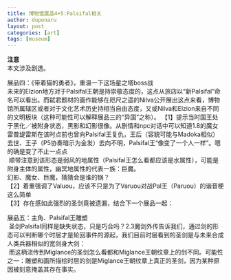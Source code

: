 ```yaml
---
title: 博物馆展品4+5:Palsifal相关
author: duponaru
layout: post
categories: [art]
tags: [museum]
---
```


**注意**  
本文涉及剧透。  

展品四：《带着猫的勇者》，重温一下这场星之塔boss战  
<span class="image centered"><img src="{{ '/assets/post_img/2019-12-29/cat.png' | relative_url }}" alt="" /></span>  
未来的Elzion地方对于Palsifal王朝是持崇敬态度的，这点从旅店以“新Palsifal”命名可以看出。而弑君题材的画作能够在咫尺之遥的Nilva公开展出这点来看，博物馆所属辖区或者对于文化艺术历史持相当自由态度，又或Nilva和Elzion来自不同的文明板块（这种可能性可以解释展品三的“异国”之称）。
【1】提示当时国王处于黑化／被附身状态，黑影和幻影很像。从剧情和npc对话中可以知道1.8的魔女雷普缇雷斯在该时点前也曾向Palsifal王复仇，王后（容貌可能与Madoka相似）去世、王子（P5协奏暗示为金发）去向不明，Palsifal王“像变了一个人一样”。嗯的确是变了不止一点点  
<span class="image centered"><img src="{{ '/assets/post_img/2019-12-29/kyouou.png' | relative_url }}" alt="" /></span>
顺带注意到该形态是弱风的地属性（Palsifal王怎么看都应该是水属性），可能是附身主体的属性，幽冥地属性的代表一族：巨魔。  
幻影、魔女、巨魔，猜猜会是谁的锅？  
【2】着重强调了Valuou，应该不只是为了Varuou对战Pal王（Paruou）的谐音梗这么简单  
【3】存在感如此强烈的圣剑竟被遗漏，结合下一个展品一起：  

展品五：主角、Palsifal王雕塑   
<span class="image centered"><img src="{{ '/assets/post_img/2019-12-29/statue.jpg' | relative_url }}" alt="" /></span>
圣剑Palsifal同样是缺失状态，只是巧合吗？2.3魔剑外传告诉我们，通过剑的形态可以判断哪个时层才是轮回事件的源起，我们目前时层看到的圣剑是与未来合成人类兵器相似的宽剑身大剑：  
<span class="image centered"><img src="{{ '/assets/post_img/2019-12-29/statue2.jpg' | relative_url }}" alt="" /></span>
而这柄流传到Miglance的圣剑怎么看都和Miglance王朝纹章上的剑不同。可能性之一：雕塑和画所描绘时层的剑是Miglance王朝纹章上真正的圣剑，因为某种原因被刻意掩盖其存在事实。  
